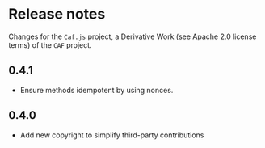 # Release notes

Changes for the `Caf.js` project, a Derivative Work (see Apache 2.0 license terms) of the `CAF` project.


## 0.4.1
- Ensure methods idempotent by using nonces.

## 0.4.0
 - Add new copyright to simplify third-party contributions
